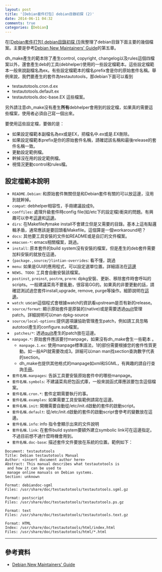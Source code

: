 ```yaml
---
layout: post
title: '[Debian套件打包] debian目錄初探 (2)'
date: 2014-06-11 04:32
comments: true
categories: [Debian]
---
```

在[[Debian套件打包] debian目錄初探 (1)](http://wen00072.github.io/blog/2014/06/10/package-debian-packages-study-on-the-debian-directory)我整理了debian目錄下面主要的幾個檔案。主要是參考[Debian New Maintainers' Guide](https://www.debian.org/doc/manuals/maint-guide/)的第五章。

dh_make產生的範本除了產生control, copyright, changelog以及rules這個四檔案以外，還會產生deb的工具(debhelper)使用的一些設定檔範本。這些設定檔範本一般來說副檔名為ex。有些設定檔範本的檔名prefix會是你的原始套件名稱。舉例來說，我們要產生的套件為testautotools，那debian下面可以看到

* testautotools.cron.d.ex  
* testautotools.default.ex  
* testautotools.doc-base.EX
這些檔案。

另外請注意dh_make沒有產生**所有**debhelper會用到的設定檔，如果真的需要這些檔案，使用者必須自己寫一個出來。

要使用這些設定檔，要做的是：

* 如果設定檔範本副檔名為ex或是EX，把檔名中.ex或是.EX刪除。
* 如果設定檔範本prefix是你的原始套件名稱，請確認該名稱和最後release的套件名稱一致。
* 更動設定範例檔。
* 幹掉沒在用的設定範例檔。
* 視情況更動control和rules檔。

## 設定檔範本說明

* `README.Debian`: 和原始套件無關但是和Debian套件有關的可以放這邊，沒用到就幹掉。
* `compat`: debhelper相容性，手冊建議設成9。
* `conffiles`: 處理升級套件時config file(如/etc下的設定檔)衝突的問題。有興趣可以參考[這邊](https://wiki.debian.org/DpkgConffileHandling)和[這邊](https://www.debian.org/doc/debian-policy/ch-maintainerscripts.html#s-configdetails/)。
* `dirs`: 在Makefile內make install不會建立但是又需要的目錄。基本上這有點邏輯矛盾，通常應該是要回頭看Makefile。這個算是一個workaround吧？
* `docs`: 其他要工具安裝的文件如README或是自訂的文件檔案。
* `emacsen-*`: emacs相關檔案，跳過。
* `install`: 原本套件的build system沒有安裝的檔案，但是產生的deb套件需要加料安裝的就放在這邊。
* `{package.,source/}lintian-overrides`: 看不懂，跳過
* `menu`: 如果是GUI的應用程式，可以設定選單位置。詳細語法在[這邊](https://www.debian.org/doc/packaging-manuals/menu-policy/)
* `NEWS`、`TODO`: 工具會自動安裝該檔案。
* `postinst`, `preinst`, `postrm`, `prerm`: dpkg安裝、更新、移除套件時會呼叫的scripts。一般建議菜鳥不要亂動，很容易GG的。如果真的非要更動的話，請確認測試過您套件install,upgrade, remove, purge等操作。細節說明在[這邊](https://www.debian.org/doc/debian-policy/ch-maintainerscripts.html)。
* `watch`: uscan這個程式會根據watch的資訊看upstream是否有新的release。
* `source/format`: 顯示原始套件是原裝的(native)或是需要透過[quilt](http://wen00072.github.io/blog/2014/06/08/study-on-the-quilt)管理patch。詳細說明可以man dpkg-source
* `source/local-options`:提供選項讓協助管理產生patch，例如請工具忽略autotool產生的configure.sub檔案。
* ` patches/*`: 透過[quilt](http://wen00072.github.io/blog/2014/06/08/study-on-the-quilt)產生的patch放在這邊。
* `manpage.*`: 原始套件應該要付manpage，如果沒有dh_make會生一些範本 。
	* `manpage.1.ex`: 使用manpage標準語法，1的部份需要根據您的套件性質更動。如一般API就需要改成3。詳細可以man man找section查詢數字代表的section。
  * dh_make也提供其他格式的manpage如xml和SGML，有興趣的請自行查詢[手冊](https://www.debian.org/doc/manuals/maint-guide/dother.en.html)。
* `套件名稱.manpages`: 告訴工具要安裝原始套件中的哪些manpage。
* `套件名稱.symbols`: 不建議菜鳥把包函式庫，一般來說函式庫應該要包含這個檔案。
* `套件名稱.cron.*`: 套件定期需要執行的事。
* `套件名稱.examples`: 如果需要工具安裝範例請寫在這邊。
* `套件名稱.init`: 開機需要自動從/etc/init.d啟動的套件的啟動script。
* `套件名稱.default`: 從/etc/init.d啟動的套件的啟動script會參考的變數放在這邊。
* `套件名稱.info`: info 指令會顯示出來的文件說明
* `套件名稱.link`: 在套件build system要額外建立symbolic link可在這邊指定。不過目前想不通什麼時機會用到。
* `套件名稱.doc-base`: 描述套件文件要放在系統的位置。範例如下：

```text testautotools.doc.EX
Document: testautotools
Title: Debian testautotools Manual
Author: <insert document author here>
Abstract: This manual describes what testautotools is
 and how it can be used to
 manage online manuals on Debian systems.
Section: unknown

Format: debiandoc-sgml
Files: /usr/share/doc/testautotools/testautotools.sgml.gz

Format: postscript
Files: /usr/share/doc/testautotools/testautotools.ps.gz

Format: text
Files: /usr/share/doc/testautotools/testautotools.text.gz

Format: HTML
Index: /usr/share/doc/testautotools/html/index.html
Files: /usr/share/doc/testautotools/html/*.html
```

---
## 參考資料

* [Debian New Maintainers' Guide](https://www.debian.org/doc/manuals/maint-guide/)
